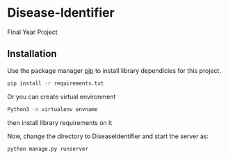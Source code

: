 # Disease-Identifier
Final Year Project

## Installation

Use the package manager [pip](https://pip.pypa.io/en/stable/) to install library dependicies for this project.

```bash
pip install -r requirements.txt
```

Or you can create virtual environment

```bash
Python3 -m virtualenv envname
```

then install library requirements on it

Now, change the directory to DiseaseIdentifier and start the server as:

```python
python manage.py runserver
```
